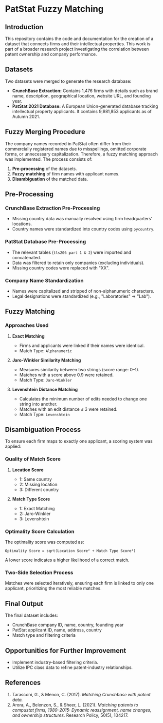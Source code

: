 
# PatStat Fuzzy Matching

## Introduction

This repository contains the code and documentation for the creation of a dataset that connects firms and their intellectual properties. This work is part of a broader research project investigating the correlation between patent ownership and company performance.

## Datasets

Two datasets were merged to generate the research database:
- **CrunchBase Extraction:** Contains 1,476 firms with details such as brand name, description, geographical location, website URL, and founding year.
- **PatStat 2021 Database:** A European Union-generated database tracking intellectual property applicants. It contains 9,981,853 applicants as of Autumn 2021.

## Fuzzy Merging Procedure

The company names recorded in PatStat often differ from their commercially registered names due to misspellings, omitted corporate forms, or unnecessary capitalization. Therefore, a fuzzy matching approach was implemented. The process consists of:
1. **Pre-processing** of the datasets.
2. **Fuzzy matching** of firm names with applicant names.
3. **Disambiguation** of the matched data.

## Pre-Processing

### CrunchBase Extraction Pre-Processing
- Missing country data was manually resolved using firm headquarters' locations.
- Country names were standardized into country codes using `pycountry`.

### PatStat Database Pre-Processing
- The relevant tables (`tls206 part 1 & 2`) were imported and concatenated.
- Data was filtered to retain only companies (excluding individuals).
- Missing country codes were replaced with "XX".

### Company Name Standardization
- Names were capitalized and stripped of non-alphanumeric characters.
- Legal designations were standardized (e.g., "Laboratories" → "Lab").

## Fuzzy Matching

### Approaches Used
1. **Exact Matching**
   - Firms and applicants were linked if their names were identical.
   - Match Type: `Alphanumeric`
   
2. **Jaro-Winkler Similarity Matching**
   - Measures similarity between two strings (score range: 0–1).
   - Matches with a score above 0.9 were retained.
   - Match Type: `Jaro-Winkler`

3. **Levenshtein Distance Matching**
   - Calculates the minimum number of edits needed to change one string into another.
   - Matches with an edit distance ≤ 3 were retained.
   - Match Type: `Levenshtein`

## Disambiguation Process

To ensure each firm maps to exactly one applicant, a scoring system was applied:

### Quality of Match Score
1. **Location Score**
   - 1: Same country
   - 2: Missing location
   - 3: Different country
   
2. **Match Type Score**
   - 1: Exact Matching
   - 2: Jaro-Winkler
   - 3: Levenshtein

### Optimality Score Calculation
The optimality score was computed as:
```
Optimality Score = sqrt(Location Score² + Match Type Score²)
```
A lower score indicates a higher likelihood of a correct match.

### Two-Side Selection Process
Matches were selected iteratively, ensuring each firm is linked to only one applicant, prioritizing the most reliable matches.

## Final Output

The final dataset includes:
- CrunchBase company ID, name, country, founding year
- PatStat applicant ID, name, address, country
- Match type and filtering criteria

## Opportunities for Further Improvement

- Implement industry-based filtering criteria.
- Utilize IPC class data to refine patent-industry relationships.

## References

1. Tarasconi, G., & Menon, C. (2017). *Matching Crunchbase with patent data.*
2. Arora, A., Belenzon, S., & Sheer, L. (2021). *Matching patents to compustat firms, 1980–2015: Dynamic reassignment, name changes, and ownership structures.* Research Policy, 50(5), 104217.
